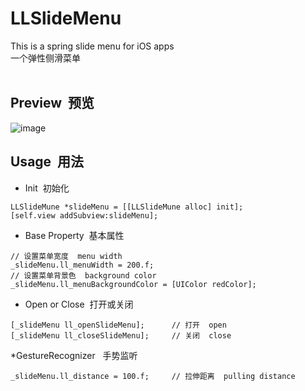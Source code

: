 # LLSlideMenu
This is a spring slide menu for iOS apps<br>
一个弹性侧滑菜单<br><br>

## Preview &nbsp;预览
![image](https://github.com/lilei644/LLSlideMenu/blob/master/Preview/LLSlideMenuPreview.gif)

## Usage &nbsp;用法
* Init &nbsp;初始化
```
LLSlideMune *slideMenu = [[LLSlideMune alloc] init];
[self.view addSubview:slideMenu];
```
* Base Property &nbsp;基本属性
```
// 设置菜单宽度  menu width
_slideMenu.ll_menuWidth = 200.f;
// 设置菜单背景色  background color
_slideMenu.ll_menuBackgroundColor = [UIColor redColor];

```
* Open or Close &nbsp;打开或关闭
```
[_slideMenu ll_openSlideMenu];      // 打开  open
[_slideMenu ll_closeSlideMenu];     // 关闭  close
```
*GestureRecognizer &nbsp; 手势监听
```
_slideMenu.ll_distance = 100.f;     // 拉伸距离  pulling distance
```